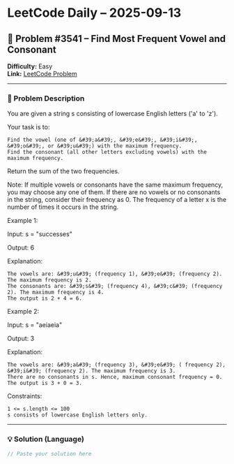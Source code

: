 # LeetCode Daily – 2025-09-13

## 🧠 Problem #3541 – **Find Most Frequent Vowel and Consonant**
**Difficulty:** Easy  
**Link:** [LeetCode Problem](https://leetcode.com/problems/find-most-frequent-vowel-and-consonant)

---

### 📝 Problem Description

You are given a string s consisting of lowercase English letters (&#39;a&#39; to &#39;z&#39;). 

Your task is to:


	Find the vowel (one of &#39;a&#39;, &#39;e&#39;, &#39;i&#39;, &#39;o&#39;, or &#39;u&#39;) with the maximum frequency.
	Find the consonant (all other letters excluding vowels) with the maximum frequency.


Return the sum of the two frequencies.

Note: If multiple vowels or consonants have the same maximum frequency, you may choose any one of them. If there are no vowels or no consonants in the string, consider their frequency as 0.
The frequency of a letter x is the number of times it occurs in the string.
 
Example 1:


Input: s = &quot;successes&quot;

Output: 6

Explanation:


	The vowels are: &#39;u&#39; (frequency 1), &#39;e&#39; (frequency 2). The maximum frequency is 2.
	The consonants are: &#39;s&#39; (frequency 4), &#39;c&#39; (frequency 2). The maximum frequency is 4.
	The output is 2 + 4 = 6.



Example 2:


Input: s = &quot;aeiaeia&quot;

Output: 3

Explanation:


	The vowels are: &#39;a&#39; (frequency 3), &#39;e&#39; ( frequency 2), &#39;i&#39; (frequency 2). The maximum frequency is 3.
	There are no consonants in s. Hence, maximum consonant frequency = 0.
	The output is 3 + 0 = 3.



 
Constraints:


	1 <= s.length <= 100
	s consists of lowercase English letters only.

---

### 💡 Solution (Language)

```cpp
// Paste your solution here
